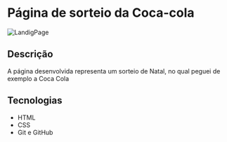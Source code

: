 # Página de sorteio da Coca-cola
 ![LandigPage](https://user-images.githubusercontent.com/118140742/202750670-821f5cb5-d1ab-43ee-9c28-ba9e0a3ffda1.png)
## Descrição
A página desenvolvida representa um sorteio de Natal, no qual peguei de exemplo a Coca Cola
## Tecnologias
* HTML 
* CSS
* Git e GitHub

 
 

